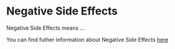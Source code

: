 # Negative Side Effects

Negative Side Effects means ...

You can find futher information about Negative Side Effects [here](../T3./.md)
